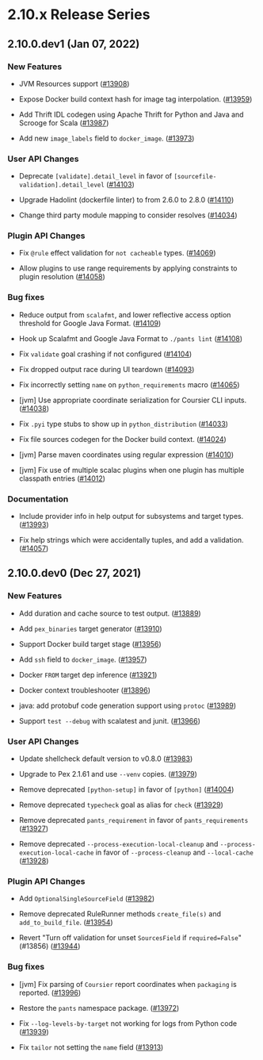 # 2.10.x Release Series

## 2.10.0.dev1 (Jan 07, 2022)

### New Features

* JVM Resources support ([#13908](https://github.com/pantsbuild/pants/pull/13908))

* Expose Docker build context hash for image tag interpolation. ([#13959](https://github.com/pantsbuild/pants/pull/13959))

* Add Thrift IDL codegen using Apache Thrift for Python and Java and Scrooge for Scala ([#13987](https://github.com/pantsbuild/pants/pull/13987))

* Add new `image_labels` field to `docker_image`. ([#13973](https://github.com/pantsbuild/pants/pull/13973))

### User API Changes

* Deprecate `[validate].detail_level` in favor of `[sourcefile-validation].detail_level` ([#14103](https://github.com/pantsbuild/pants/pull/14103))

* Upgrade Hadolint (dockerfile linter) to from 2.6.0 to 2.8.0 ([#14110](https://github.com/pantsbuild/pants/pull/14110))

* Change third party module mapping to consider resolves ([#14034](https://github.com/pantsbuild/pants/pull/14034))

### Plugin API Changes

* Fix `@rule` effect validation for `not cacheable` types. ([#14069](https://github.com/pantsbuild/pants/pull/14069))

* Allow plugins to use range requirements by applying constraints to plugin resolution ([#14058](https://github.com/pantsbuild/pants/pull/14058))

### Bug fixes

* Reduce output from `scalafmt`, and lower reflective access option threshold for Google Java Format. ([#14109](https://github.com/pantsbuild/pants/pull/14109))

* Hook up Scalafmt and Google Java Format to `./pants lint` ([#14108](https://github.com/pantsbuild/pants/pull/14108))

* Fix `validate` goal crashing if not configured ([#14104](https://github.com/pantsbuild/pants/pull/14104))

* Fix dropped output race during UI teardown  ([#14093](https://github.com/pantsbuild/pants/pull/14093))

* Fix incorrectly setting `name` on `python_requirements` macro ([#14065](https://github.com/pantsbuild/pants/pull/14065))

* [jvm] Use appropriate coordinate serialization for Coursier CLI inputs. ([#14038](https://github.com/pantsbuild/pants/pull/14038))

* Fix `.pyi` type stubs to show up in `python_distribution` ([#14033](https://github.com/pantsbuild/pants/pull/14033))

* Fix file sources codegen for the Docker build context. ([#14024](https://github.com/pantsbuild/pants/pull/14024))

* [jvm] Parse maven coordinates using regular expression ([#14010](https://github.com/pantsbuild/pants/pull/14010))

* [jvm] Fix use of multiple scalac plugins when one plugin has multiple classpath entries ([#14012](https://github.com/pantsbuild/pants/pull/14012))

### Documentation

* Include provider info in help output for subsystems and target types. ([#13993](https://github.com/pantsbuild/pants/pull/13993))

* Fix help strings which were accidentally tuples, and add a validation. ([#14057](https://github.com/pantsbuild/pants/pull/14057))

## 2.10.0.dev0 (Dec 27, 2021)

### New Features

* Add duration and cache source to test output. ([#13889](https://github.com/pantsbuild/pants/pull/13889))

* Add `pex_binaries` target generator ([#13910](https://github.com/pantsbuild/pants/pull/13910))

* Support Docker build target stage ([#13956](https://github.com/pantsbuild/pants/pull/13956))

* Add `ssh` field to `docker_image`. ([#13957](https://github.com/pantsbuild/pants/pull/13957))

* Docker `FROM` target dep inference ([#13921](https://github.com/pantsbuild/pants/pull/13921))

* Docker context troubleshooter ([#13896](https://github.com/pantsbuild/pants/pull/13896))

* java: add protobuf code generation support using `protoc` ([#13989](https://github.com/pantsbuild/pants/pull/13989))

* Support `test --debug` with scalatest and junit. ([#13966](https://github.com/pantsbuild/pants/pull/13966))

### User API Changes

* Update shellcheck default version to v0.8.0 ([#13983](https://github.com/pantsbuild/pants/pull/13983))

* Upgrade to Pex 2.1.61 and use `--venv` copies. ([#13979](https://github.com/pantsbuild/pants/pull/13979))

* Remove deprecated `[python-setup]` in favor of `[python]` ([#14004](https://github.com/pantsbuild/pants/pull/14004))

* Remove deprecated `typecheck` goal as alias for `check` ([#13929](https://github.com/pantsbuild/pants/pull/13929))

* Remove deprecated `pants_requirement` in favor of `pants_requirements` ([#13927](https://github.com/pantsbuild/pants/pull/13927))

* Remove deprecated `--process-execution-local-cleanup` and `--process-execution-local-cache` in favor of `--process-cleanup` and `--local-cache` ([#13928](https://github.com/pantsbuild/pants/pull/13928))

### Plugin API Changes

* Add `OptionalSingleSourceField` ([#13982](https://github.com/pantsbuild/pants/pull/13982))

* Remove deprecated RuleRunner methods `create_file(s)` and `add_to_build_file`. ([#13954](https://github.com/pantsbuild/pants/pull/13954))

* Revert "Turn off validation for unset `SourcesField` if `required=False`" (#13856) ([#13944](https://github.com/pantsbuild/pants/pull/13944))

### Bug fixes

* [jvm] Fix parsing of `Coursier` report coordinates when `packaging` is reported. ([#13996](https://github.com/pantsbuild/pants/pull/13996))

* Restore the `pants` namespace package. ([#13972](https://github.com/pantsbuild/pants/pull/13972))

* Fix `--log-levels-by-target` not working for logs from Python code ([#13939](https://github.com/pantsbuild/pants/pull/13939))

* Fix `tailor` not setting the `name` field ([#13913](https://github.com/pantsbuild/pants/pull/13913))
